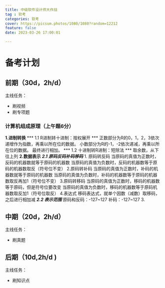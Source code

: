 ```yaml
---
title: 中级软件设计师大作战
tag : 软考
categories: 软考
cover: https://picsum.photos/1080/1080?random=12212
feature: false
date: 2023-03-26 17:00:01

---
```


# 备考计划

## 前期（30d，2h/d）
主线任务：
- 刷视频
- 刷专项题
### 计算机组成原理（上午题6分）
<!-- ![](../images/http.png) -->
**1.进制转换**
   *** 1.1 R进制转十进制：按权展开 ***
    正数部分为R的0，1，2，3依次递增作为指数，再乘以所在位的数据。
    小数部分为R的-1，-2依次递减，再乘以所在位的数据。
    最终进行相加。
    *** 1.2 十进制转R进制：短除法 ***
        取余数，从下往上列
**2.数据表示**
    ***2.1 原码反码补码移码***
        1. 原码转反码
    当原码的真值为正数时，反码的机器数就等于原码的机器数
    当原码的真值为负数时，反码的机器数等于原码的机器数取反（符号位不变）
        2.原码转补码 
    当原码的真值为正数时，补码的机器数就等于原码的机器数
    当原码的真值为负数时，补码的机器数等于原码的机器数取反再加1（符号位不变） 
        3.原码转移码 
    当原码的真值为正数时，移码的机器数等于原码，但是符号位要改变
    当原码的真值为负数时，移码的机器数等于原码机器数取反加1（符号位取反）
        4.表达式
        移码表达式，就单个因数（减数）取移码，之后进行相加减
    ***2.2 表示范围***
    原码和反码：-127~127
    补码：-127~127
3.

## 中期（20d，2h/d）
主线任务：
- 刷真题
  
## 后期（10d,2h/d )
主线任务：
- 刷知识点
